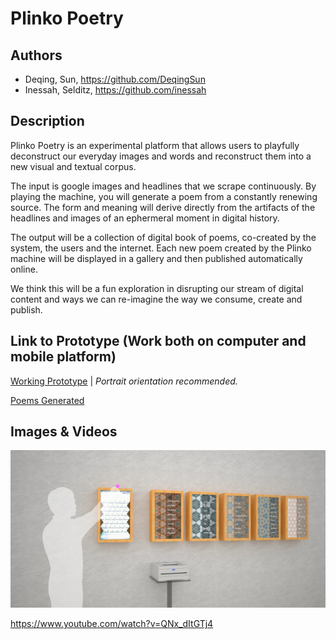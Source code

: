 # Plinko Poetry 


## Authors
- Deqing, Sun, https://github.com/DeqingSun
- Inessah, Selditz, https://github.com/inessah

## Description
Plinko Poetry is an experimental platform that allows users to playfully deconstruct our everyday images and words and reconstruct them into a new visual and textual corpus. 

The input is google images and headlines that we scrape continuously. By playing the machine, you will generate a poem from a constantly renewing source. The form and meaning will derive directly from the artifacts of the headlines and images of an ephermeral moment in digital history. 

The output will be a collection of digital book of poems, co-created by the system, the users and the internet. Each new poem created by the Plinko machine will be displayed in a gallery and then published automatically online.

We think this will be a fun exploration in disrupting our stream of digital content and ways we can re-imagine the way we consume, create and publish.  


## Link to Prototype (Work both on computer and mobile platform)

[Working Prototype](http://plinko-poetry.appspot.com "Plinko Poetry Portable") | *Portrait orientation recommended.*

[Poems Generated](http://plinko-poetry.appspot.com/gallery) 

## Images & Videos

![Cover Image](project_images/cover.jpg?raw=true "Cover Image")

https://www.youtube.com/watch?v=QNx_dItGTj4
 

